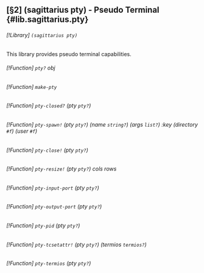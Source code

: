 [§2] (sagittarius pty) - Pseudo Terminal {#lib.sagittarius.pty}
-------------

###### [!Library] `(sagittarius pty)`

This library provides pseudo terminal capabilities.

###### [!Function] `pty?` _obj_
###### [!Function] `make-pty`
###### [!Function] `pty-closed?` (_pty_ `pty?`)
###### [!Function] `pty-spawn!` (_pty_ `pty?`) (_name_ `string?`) (_args_ `list?`) :key (_directory_ `#f`) (_user_ `#f`)
###### [!Function] `pty-close!` (_pty_ `pty?`)
###### [!Function] `pty-resize!` (_pty_ `pty?`) _cols_ _rows_
###### [!Function] `pty-input-port` (_pty_ `pty?`)
###### [!Function] `pty-output-port` (_pty_ `pty?`)
###### [!Function] `pty-pid` (_pty_ `pty?`)
###### [!Function] `pty-tcsetattr!` (_pty_ `pty?`) (_termios_ `termios?`)
###### [!Function] `pty-termios` (_pty_ `pty?`)

